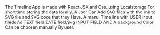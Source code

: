 The Timeline App is made with React JSX and Css..using Localstorage For short time storing the data locally..A user Can Add SVG files with the link to SVG file and SVG code that they Have. A manul Time line with USER input fileds As TEXT field,DATE field,Svg INPUT FIELD AND A background Color Can be choosen manually By user.
